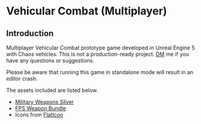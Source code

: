 # Vehicular Combat (Multiplayer)
## Introduction
Multiplayer Vehicular Combat prototype game developed in Unreal Engine 5 with Chaos vehicles.
This is not a production-ready project.
[DM](https://discord.com/users/810853382193545227) me if you have any questions or suggestions.

Please be aware that running this game in standalone mode will result in an editor crash.

The assets included are listed below.
- [Military Weapons Silver](https://www.unrealengine.com/marketplace/en-US/product/military-weapons-silver)
- [FPS Weapon Bundle](https://www.unrealengine.com/marketplace/en-US/product/fps-weapon-bundle)
- Icons from [FlatIcon](https://www.flaticon.com/)
